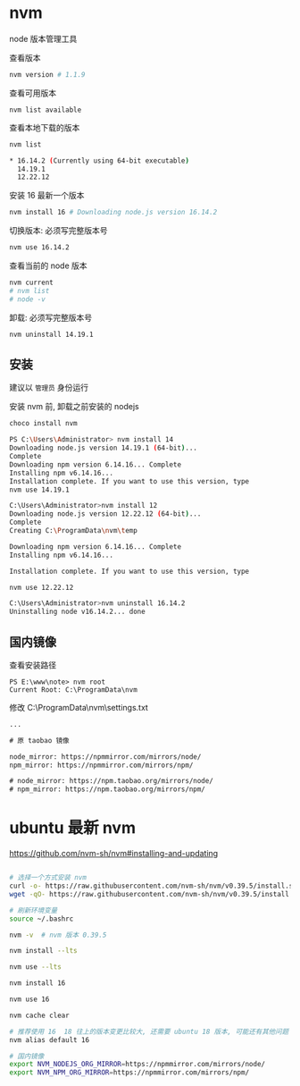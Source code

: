 # nvm

node 版本管理工具

查看版本

```bash
nvm version # 1.1.9
```

查看可用版本

```basg
nvm list available
```

查看本地下载的版本

```bash
nvm list

* 16.14.2 (Currently using 64-bit executable)
  14.19.1
  12.22.12
```

安装 16 最新一个版本

```bash
nvm install 16 # Downloading node.js version 16.14.2
```

切换版本: 必须写完整版本号

```bash
nvm use 16.14.2
```

查看当前的 node 版本

```bash
nvm current
# nvm list
# node -v
```

卸载: 必须写完整版本号

```bash
nvm uninstall 14.19.1
```

## 安装

建议以 `管理员` 身份运行

安装 nvm 前, 卸载之前安装的 nodejs

```bash
choco install nvm
```

```bash
PS C:\Users\Administrator> nvm install 14
Downloading node.js version 14.19.1 (64-bit)...
Complete
Downloading npm version 6.14.16... Complete
Installing npm v6.14.16...
Installation complete. If you want to use this version, type
nvm use 14.19.1
```

```bash
C:\Users\Administrator>nvm install 12
Downloading node.js version 12.22.12 (64-bit)...
Complete
Creating C:\ProgramData\nvm\temp

Downloading npm version 6.14.16... Complete
Installing npm v6.14.16...

Installation complete. If you want to use this version, type

nvm use 12.22.12
```

```bash
C:\Users\Administrator>nvm uninstall 16.14.2
Uninstalling node v16.14.2... done
```

## 国内镜像

查看安装路径

```baash
PS E:\www\note> nvm root
Current Root: C:\ProgramData\nvm
```

修改 C:\ProgramData\nvm\settings.txt

```txt C:\ProgramData\nvm\settings.txt
...

# 原 taobao 镜像

node_mirror: https://npmmirror.com/mirrors/node/
npm_mirror: https://npmmirror.com/mirrors/npm/

# node_mirror: https://npm.taobao.org/mirrors/node/
# npm_mirror: https://npm.taobao.org/mirrors/npm/
```

# ubuntu 最新 nvm

https://github.com/nvm-sh/nvm#installing-and-updating

```bash

# 选择一个方式安装 nvm
curl -o- https://raw.githubusercontent.com/nvm-sh/nvm/v0.39.5/install.sh | bash
wget -qO- https://raw.githubusercontent.com/nvm-sh/nvm/v0.39.5/install.sh | bash

# 刷新环境变量
source ~/.bashrc

nvm -v  # nvm 版本 0.39.5

nvm install --lts

nvm use --lts

nvm install 16

nvm use 16

nvm cache clear

# 推荐使用 16  18 往上的版本变更比较大, 还需要 ubuntu 18 版本, 可能还有其他问题
nvm alias default 16

# 国内镜像
export NVM_NODEJS_ORG_MIRROR=https://npmmirror.com/mirrors/node/
export NVM_NPM_ORG_MIRROR=https://npmmirror.com/mirrors/npm/

```
